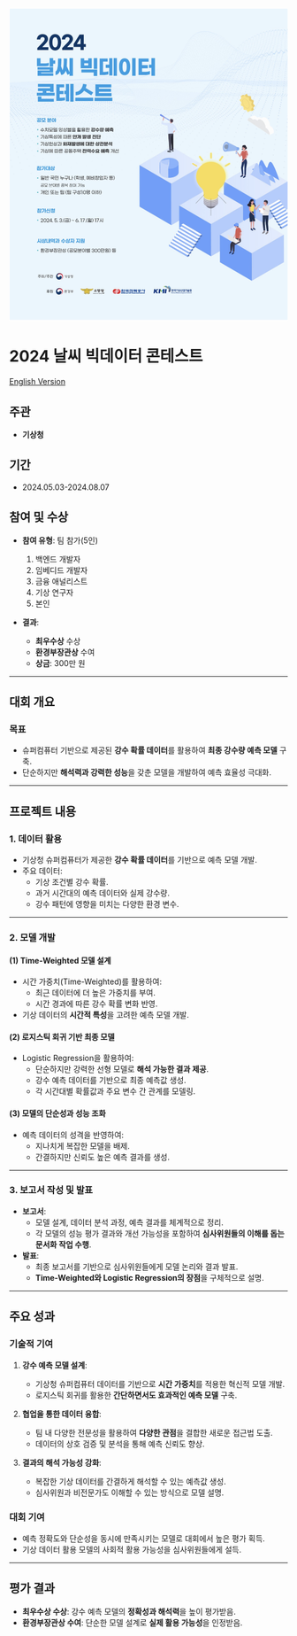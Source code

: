 ![img](./README_ASSETS/2024_날씨_빅데이터_콘테스트.png)

# 2024 날씨 빅데이터 콘테스트

[English Version](README.en.md)

## 주관

- **기상청**

## 기간

- 2024.05.03-2024.08.07

## 참여 및 수상

- **참여 유형**: 팀 참가(5인)

  1. 백엔드 개발자
  2. 임베디드 개발자
  3. 금융 애널리스트
  4. 기상 연구자
  5. 본인

- **결과**:
  - **최우수상** 수상
  - **환경부장관상** 수여
  - **상금**: 300만 원

---

## 대회 개요

### **목표**

- 슈퍼컴퓨터 기반으로 제공된 **강수 확률 데이터**를 활용하여 **최종 강수량 예측 모델** 구축.
- 단순하지만 **해석력과 강력한 성능**을 갖춘 모델을 개발하여 예측 효율성 극대화.

---

## 프로젝트 내용

### **1. 데이터 활용**

- 기상청 슈퍼컴퓨터가 제공한 **강수 확률 데이터**를 기반으로 예측 모델 개발.
- 주요 데이터:
  - 기상 조건별 강수 확률.
  - 과거 시간대의 예측 데이터와 실제 강수량.
  - 강수 패턴에 영향을 미치는 다양한 환경 변수.

---

### **2. 모델 개발**

#### (1) **Time-Weighted 모델 설계**

- 시간 가중치(Time-Weighted)를 활용하여:
  - 최근 데이터에 더 높은 가중치를 부여.
  - 시간 경과에 따른 강수 확률 변화 반영.
- 기상 데이터의 **시간적 특성**을 고려한 예측 모델 개발.

#### (2) **로지스틱 회귀 기반 최종 모델**

- Logistic Regression을 활용하여:
  - 단순하지만 강력한 선형 모델로 **해석 가능한 결과 제공**.
  - 강수 예측 데이터를 기반으로 최종 예측값 생성.
  - 각 시간대별 확률값과 주요 변수 간 관계를 모델링.

#### (3) **모델의 단순성과 성능 조화**

- 예측 데이터의 성격을 반영하여:
  - 지나치게 복잡한 모델을 배제.
  - 간결하지만 신뢰도 높은 예측 결과를 생성.

---

### **3. 보고서 작성 및 발표**

- **보고서**:
  - 모델 설계, 데이터 분석 과정, 예측 결과를 체계적으로 정리.
  - 각 모델의 성능 평가 결과와 개선 가능성을 포함하여 **심사위원들의 이해를 돕는 문서화 작업 수행**.
- **발표**:
  - 최종 보고서를 기반으로 심사위원들에게 모델 논리와 결과 발표.
  - **Time-Weighted와 Logistic Regression의 장점**을 구체적으로 설명.

---

## 주요 성과

### **기술적 기여**

1. **강수 예측 모델 설계**:

   - 기상청 슈퍼컴퓨터 데이터를 기반으로 **시간 가중치**를 적용한 혁신적 모델 개발.
   - 로지스틱 회귀를 활용한 **간단하면서도 효과적인 예측 모델** 구축.

2. **협업을 통한 데이터 융합**:

   - 팀 내 다양한 전문성을 활용하여 **다양한 관점**을 결합한 새로운 접근법 도출.
   - 데이터의 상호 검증 및 분석을 통해 예측 신뢰도 향상.

3. **결과의 해석 가능성 강화**:
   - 복잡한 기상 데이터를 간결하게 해석할 수 있는 예측값 생성.
   - 심사위원과 비전문가도 이해할 수 있는 방식으로 모델 설명.

### **대회 기여**

- 예측 정확도와 단순성을 동시에 만족시키는 모델로 대회에서 높은 평가 획득.
- 기상 데이터 활용 모델의 사회적 활용 가능성을 심사위원들에게 설득.

---

## 평가 결과

- **최우수상 수상**: 강수 예측 모델의 **정확성과 해석력**을 높이 평가받음.
- **환경부장관상 수여**: 단순한 모델 설계로 **실제 활용 가능성**을 인정받음.

